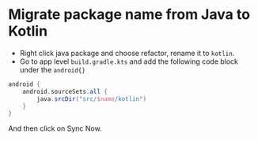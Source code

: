 # Migrate package name from Java to Kotlin

- Right click java package and choose refactor, rename it to `kotlin`.
- Go to app level `build.gradle.kts` and add the following code block under the `android{}`

```gradle
android {
	android.sourceSets.all {
    	java.srcDir("src/$name/kotlin")
    }
}
```

And then click on Sync Now.
